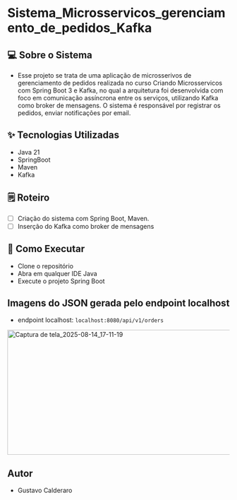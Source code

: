 # Sistema_Microsservicos_gerenciamento_de_pedidos_Kafka

## 💻 Sobre o Sistema
- Esse projeto se trata de uma aplicação de microsserivos de gerenciamento de pedidos realizada no curso Criando Microsservicos com Spring Boot 3 e Kafka, no qual a arquitetura foi desenvolvida com foco
 em comunicação assíncrona entre os serviços, utilizando Kafka como broker de mensagens. O sistema é responsável por registrar os pedidos, enviar notificações por email.

 ## ✨ Tecnologias Utilizadas
- Java 21
- SpringBoot
- Maven
- Kafka

## 🗒️ Roteiro
- [ ] Criação do sistema com Spring Boot, Maven.
- [ ] Inserção do Kafka como broker de mensagens

## 🚀 Como Executar
- Clone o repositório
- Abra em qualquer IDE Java
- Execute o projeto Spring Boot

## Imagens do JSON gerada pelo endpoint localhost
- endpoint localhost:  `localhost:8080/api/v1/orders`
<img width="1334" height="283" alt="Captura de tela_2025-08-14_17-11-19" src="https://github.com/user-attachments/assets/04a8d08b-4162-4e3a-9bec-6c84b25f6c06" />

## Autor 
- Gustavo Calderaro 
